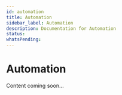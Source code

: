 ```yaml
---
id: automation
title: Automation
sidebar_label: Automation
description: Documentation for Automation
status: 
whatsPending: 
---
```


# Automation

Content coming soon...

